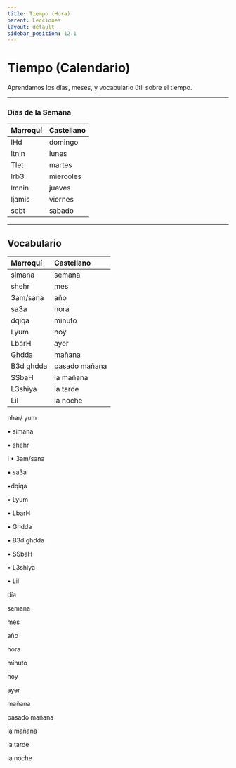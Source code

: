 ```yaml
---
title: Tiempo (Hora)
parent: Lecciones
layout: default
sidebar_position: 12.1
---
```


# Tiempo (Calendario)
Aprendamos los días, meses, y vocabulario útil sobre el tiempo.

---

### Dias de la Semana

| Marroquí | Castellano |
|:---------|:-----------|
| lHd      | domingo    |
| ltnin    | lunes      |
| Tlet     | martes     |
| lrb3     | miercoles  |
| lmnin    | jueves     |
| ljamis   | viernes    |
| sebt     | sabado     |

---

## Vocabulario

| Marroquí  | Castellano    |
|:----------|:--------------|
| simana    | semana        |
| shehr     | mes           |
| 3am/sana  | año           |
| sa3a      | hora          |
| dqiqa     | minuto        |
| Lyum      | hoy           |
| LbarH     | ayer          |
| Ghdda     | mañana        |
| B3d ghdda | pasado mañana |
| SSbaH     | la mañana     |
| L3shiya   | la tarde      |
| Lil       | la noche      |


nhar/ yum

• simana

• shehr

I
• 3am/sana

• sa3a

•dqiqa

• Lyum

• LbarH

• Ghdda

• B3d ghdda

• SSbaH

• L3shiya

• Lil

día

semana

mes

año

hora

minuto

hoy

ayer

mañana

pasado mañana

la mañana

la tarde

la noche